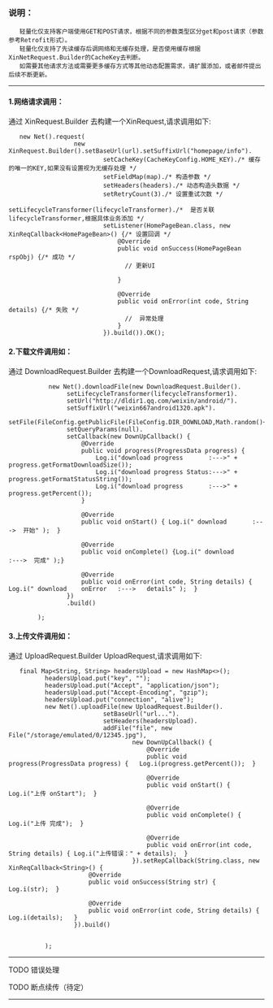 
### 说明：
       轻量化仅支持客户端使用GET和POST请求，根据不同的参数类型区分get和post请求（参数参考Retrofit形式）。
       轻量化仅支持了先读缓存后调网络和无缓存处理，是否使用缓存根据XinNetRequest.Builder的CacheKey去判断。
       如需要其他请求方法或需要更多缓存方式等其他动态配置需求，请扩展添加，或者邮件提出后续不断更新。


---------------------------------------------------------------------------------------------------------------------------
#### 1.网络请求调用：

 通过 XinRequest.Builder 去构建一个XinRequest,请求调用如下:
```
   new Net().request(
                  new XinRequest.Builder().setBaseUrl(url).setSuffixUrl("homepage/info").
                          setCacheKey(CacheKeyConfig.HOME_KEY)./* 缓存的唯一的KEY,如果没有设置视为无缓存处理 */
                          setFieldMap(map)./* 构造参数 */
                          setHeaders(headers)./* 动态构造头数据 */
                          setRetryCount(3)./* 设置重试次数 */
                          setLifecycleTransformer(lifecycleTransformer)./*  是否关联lifecycleTransformer,根据具体业务添加 */
                          setListener(HomePageBean.class, new XinReqCallback<HomePageBean>() {/* 设置回调 */
                              @Override
                              public void onSuccess(HomePageBean rspObj) {/* 成功 */
                                // 更新UI

                              }

                              @Override
                              public void onError(int code, String details) {/* 失败 */
                                //  异常处理
                              }
                          }).build()).OK();
 ```
#### 2.下载文件调用如：
通过 DownloadRequest.Builder 去构建一个DownloadRequest,请求调用如下:
```
           new Net().downloadFile(new DownloadRequest.Builder().
                setLifecycleTransformer(lifecycleTransformer1).
                setUrl("http://dldir1.qq.com/weixin/android/").
                setSuffixUrl("weixin667android1320.apk").
                setFile(FileConfig.getPublicFile(FileConfig.DIR_DOWNLOAD,Math.random()+".apk")).
                setQueryParams(null).
                setCallback(new DownUpCallback() {
                    @Override
                    public void progress(ProgressData progress) {
                        Log.i("download progress       :--->" + progress.getFormatDownloadSize());
                        Log.i("download progress Status:--->" + progress.getFormatStatusString());
                        Log.i("download progress       :--->" + progress.getPercent());
                    }

                    @Override
                    public void onStart() { Log.i(" download       :--->  开始" );  }

                    @Override
                    public void onComplete() {Log.i(" download       :--->  完成" );}

                    @Override
                    public void onError(int code, String details) {  Log.i(" download    onError   :--->   details" );  }
                })
                .build()

        );
```

#### 3.上传文件调用如：
通过 UploadRequest.Builder UploadRequest,请求调用如下:
  ```
     final Map<String, String> headersUpload = new HashMap<>();
            headersUpload.put("key", "");
            headersUpload.put("Accept", "application/json");
            headersUpload.put("Accept-Encoding", "gzip");
            headersUpload.put("connection", "alive");
            new Net().uploadFile(new UploadRequest.Builder().
                            setBaseUrl("url...").
                            setHeaders(headersUpload).
                            addFile("file", new File("/storage/emulated/0/12345.jpg"),
                                    new DownUpCallback() {
                                        @Override
                                        public void progress(ProgressData progress) {   Log.i(progress.getPercent());  }

                                        @Override
                                        public void onStart() {  Log.i("上传 onStart");  }

                                        @Override
                                        public void onComplete() {   Log.i("上传 完成");  }

                                        @Override
                                        public void onError(int code, String details) { Log.i("上传错误：" + details);  }
                                    }).setRepCallback(String.class, new XinReqCallback<String>() {
                        @Override
                        public void onSuccess(String str) {   Log.i(str);  }

                        @Override
                        public void onError(int code, String details) {   Log.i(details);   }
                    }).build()


            );
```

--------------------------------------------------------------------------------------------------------------------------

  TODO  错误处理

  TODO 断点续传（待定）

--------------------------------------------------------------------------------------------------------------------------






